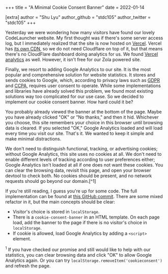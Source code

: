 +++
title = "A Minimal Cookie Consent Banner"
date = 2022-01-14

[extra]
author = "Shu Lyu"
author_github = "stdc105"
author_twitter = "stdc105"
+++

Yesterday we were wondering how many visitors have found our lovely CodeLauncher website. My first thought was if there's some server access log, but I immediately realized that the site is now hosted on [Vercel](https://vercel.com/). Vercel has [its own CDN](https://vercel.com/docs/concepts/edge-network/overview), so we do not need Cloudflare on top of it, but that means there's no CloudFlare dashboard doing analytics for us. We found [Vercel analytics](https://vercel.com/analytics) as well. However, it isn't free for our Zola powered site.

Finally, we resort to adding Google Analytics to our site. It is the most popular and comprehensive solution for website statistics. It stores and sends cookies to Google, which, according to privacy laws such as [GDPR](https://en.wikipedia.org/wiki/General_Data_Protection_Regulation) and [CCPA](https://en.wikipedia.org/wiki/California_Consumer_Privacy_Act), requires user consent to operate. While some implementations and libraries have already solved this problem, we found most existing solutions way too complicated for our use case. So we decided to implement our cookie consent banner. How hard could it be?

You probably already viewed the banner at the bottom of the page. Maybe you have already clicked "OK" or "No thanks," and then it hid. Whichever you choose, this site remembers your choice in this browser until browsing data is cleared. If you selected "OK," Google Analytics loaded and will load every time you visit our site. That's it. We wanted to keep it simple and make minimal distractions.

We don't need to distinguish functional, tracking, or advertising cookies; without Google Analytics, this site uses no cookies at all. We don't need to enable different levels of tracking according to user preferences either; Google Analytics isn't loaded at all if one does not want these cookies. You can clear the browsing data, revisit this page, and open your browser devtool to check both. No cookies should be present, and no network requests should go beyond our domain.[^1]

If you're still reading, I guess you're up for some code. The full implementation can be found at [this GitHub commit](https://github.com/v2ex/launcher-website/commit/574dc772aa0de9ad48772e38c139af4616e54bd6). There are some mixed refactor in it, but the main concepts should be clear:

- Visitor's choice is stored in `localStorage`.
- There is a `cookie-consent-banner` in an HTML template. On each page load, add the banner to the page if there is no visitor's choice in `localStorage`.
- If cookie is allowed, load Google Analytics by adding a `<script>` element.

<!---
Footnote rendering is still somewhat problematic at the time of writing. See https://github.com/getzola/zola/issues/1070
[^1]: Markdown footnote
-->

<div class="footnote-definition" id="1">
<p><sup class="footnote-definition-label">1</sup> If you have checked our promise and still would like to help with our statistics, you can clear browsing data and click "OK" to allow Google Analytics again. Or you can try <code>localStorage.removeItem('cookieconsent')</code> and refresh the page.</p>
</div>
